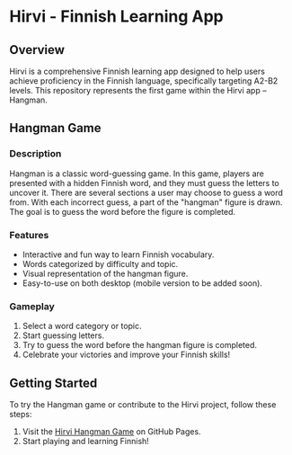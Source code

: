 # Hirvi - Finnish Learning App

## Overview

Hirvi is a comprehensive Finnish learning app designed to help users achieve proficiency in the Finnish language, specifically targeting A2-B2 levels. This repository represents the first game within the Hirvi app – Hangman.

## Hangman Game

### Description

Hangman is a classic word-guessing game. In this game, players are presented with a hidden Finnish word, and they must guess the letters to uncover it. There are several sections a user may choose to guess a word from. With each incorrect guess, a part of the "hangman" figure is drawn. The goal is to guess the word before the figure is completed.

### Features

- Interactive and fun way to learn Finnish vocabulary.
- Words categorized by difficulty and topic.
- Visual representation of the hangman figure.
- Easy-to-use on both desktop (mobile version to be added soon).

### Gameplay

1. Select a word category or topic.
2. Start guessing letters.
3. Try to guess the word before the hangman figure is completed.
4. Celebrate your victories and improve your Finnish skills!

## Getting Started

To try the Hangman game or contribute to the Hirvi project, follow these steps:

1. Visit the [Hirvi Hangman Game](https://randomamber.github.io/hangman/) on GitHub Pages.
2. Start playing and learning Finnish!
